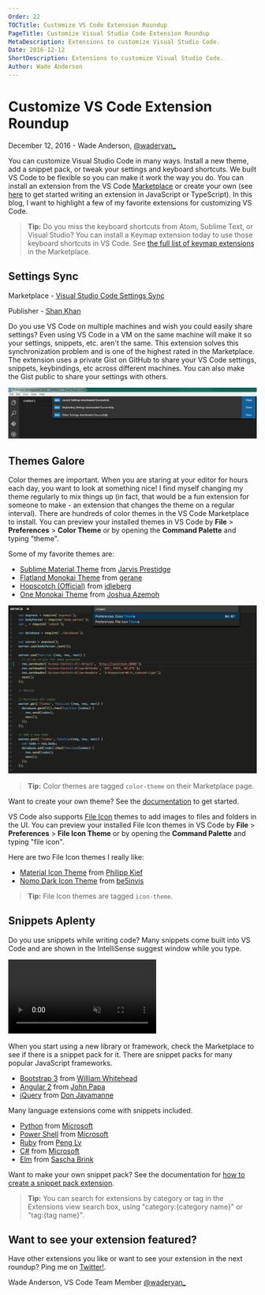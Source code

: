```yaml
---
Order: 22
TOCTitle: Customize VS Code Extension Roundup
PageTitle: Customize Visual Studio Code Extension Roundup
MetaDescription: Extensions to customize Visual Studio Code.
Date: 2016-12-12
ShortDescription: Extensions to customize Visual Studio Code.
Author: Wade Anderson
---
```


# Customize VS Code Extension Roundup

December 12, 2016 - Wade Anderson, [@waderyan\_](https://twitter.com/waderyan_)

You can customize Visual Studio Code in many ways. Install a new theme, add a
snippet pack, or tweak your settings and keyboard shortcuts. We built VS Code to
be flexible so you can make it work the way you do. You can install an extension
from the VS Code [Marketplace](https://marketplace.visualstudio.com/vscode) or
create your own (see
[here](https://code.visualstudio.com/docs/extensions/overview) to get started
writing an extension in JavaScript or TypeScript). In this blog, I want to
highlight a few of my favorite extensions for customizing VS Code.

> **Tip:** Do you miss the keyboard shortcuts from Atom, Sublime Text, or Visual
> Studio? You can install a Keymap extension today to use those keyboard
> shortcuts in VS Code. See
> [the full list of keymap extensions](https://marketplace.visualstudio.com/search?target=vscode&category=Keymaps&sortBy=Downloads)
> in the Marketplace.

## Settings Sync

Marketplace -
[Visual Studio Code Settings Sync](https://marketplace.visualstudio.com/items?itemName=Shan.code-settings-sync)

Publisher -
[Shan Khan](https://marketplace.visualstudio.com/search?term=publisher%3A%22Shan%20Khan%22&target=VSCode&sortBy=Relevance)

Do you use VS Code on multiple machines and wish you could easily share
settings? Even using VS Code in a VM on the same machine will make it so your
settings, snippets, etc. aren't the same. This extension solves this
synchronization problem and is one of the highest rated in the Marketplace. The
extension uses a private Gist on GitHub to share your VS Code settings,
snippets, keybindings, etc across different machines. You can also make the Gist
public to share your settings with others.

![setting sync](settings_sync.png)

## Themes Galore

Color themes are important. When you are staring at your editor for hours each
day, you want to look at something nice! I find myself changing my theme
regularly to mix things up (in fact, that would be a fun extension for someone
to make - an extension that changes the theme on a regular interval). There are
hundreds of color themes in the VS Code Marketplace to install. You can preview
your installed themes in VS Code by **File** > **Preferences** > **Color Theme**
or by opening the **Command Palette** and typing "theme".

Some of my favorite themes are:

-   [Sublime Material Theme](https://marketplace.visualstudio.com/items?itemName=jprestidge.theme-material-theme)
    from
    [Jarvis Prestidge](https://marketplace.visualstudio.com/search?term=publisher%3A%22Jarvis%20Prestidge%22&target=VSCode&sortBy=Relevance)
-   [Flatland Monokai Theme](https://marketplace.visualstudio.com/items?itemName=gerane.Theme-FlatlandMonokai)
    from
    [gerane](https://marketplace.visualstudio.com/search?term=publisher%3A%22gerane%22&target=VSCode&sortBy=Relevance)
-   [Hopscotch (Official)](https://marketplace.visualstudio.com/items?itemName=idleberg.hopscotch)
    from
    [idleberg](https://marketplace.visualstudio.com/search?term=publisher%3A%22idleberg%22&target=VSCode&sortBy=Relevance)
-   [One Monokai Theme](https://marketplace.visualstudio.com/items?itemName=azemoh.one-monokai)
    from
    [Joshua Azemoh](https://marketplace.visualstudio.com/search?term=publisher%3A%22Joshua%20Azemoh%22&target=VSCode&sortBy=Relevance)

![animation showing my favorite themes](theme-preview.gif)

> **Tip:** Color themes are tagged `color-theme` on their Marketplace page.

Want to create your own theme? See the
[documentation](https://code.visualstudio.com/docs/extensionAPI/extension-points#_contributesthemes)
to get started.

VS Code also supports
[File Icon](https://code.visualstudio.com/docs/getstarted/themes#_select-an-icon-theme)
themes to add images to files and folders in the UI. You can preview your
installed File Icon themes in VS Code by **File** > **Preferences** > **File
Icon Theme** or by opening the **Command Palette** and typing "file icon".

Here are two File Icon themes I really like:

-   [Material Icon Theme](https://marketplace.visualstudio.com/items?itemName=PKief.material-icon-theme)
    from
    [Philipp Kief](https://marketplace.visualstudio.com/search?term=publisher%3A%22Philipp%20Kief%22&target=VSCode&sortBy=Relevance)
-   [Nomo Dark Icon Theme](https://marketplace.visualstudio.com/items?itemName=be5invis.vscode-icontheme-nomo-dark)
    from
    [be5invis](https://marketplace.visualstudio.com/search?term=publisher%3A%22be5invis%22&target=VSCode&sortBy=Relevance)

> **Tip:** File Icon themes are tagged `icon-theme`.

## Snippets Aplenty

Do you use snippets while writing code? Many snippets come built into VS Code
and are shown in the IntelliSense suggest window while you type.

<video id="snippets-showcase" src="https://az754404.vo.msecnd.net/public/snippets_showcase.mp4" placeholder="/images/userdefinedsnippets_snippets_placeholder.png" autoplay loop controls muted>
    Sorry you're browser doesn't support HTML 5 video.
</video>

When you start using a new library or framework, check the Marketplace to see if
there is a snippet pack for it. There are snippet packs for many popular
JavaScript frameworks.

-   [Bootstrap 3](https://marketplace.visualstudio.com/items?itemName=wcwhitehead.bootstrap-3-snippets)
    from
    [William Whitehead](https://marketplace.visualstudio.com/search?term=publisher%3A%22William%20Whitehead%22&target=VSCode&sortBy=Relevance)
-   [Angular 2](https://marketplace.visualstudio.com/items?itemName=johnpapa.Angular2)
    from
    [John Papa](https://marketplace.visualstudio.com/search?term=publisher%3A%22johnpapa%22&target=VSCode&sortBy=Relevance)
-   [jQuery](https://marketplace.visualstudio.com/items?itemName=donjayamanne.jquerysnippets)
    from
    [Don Jayamanne](https://marketplace.visualstudio.com/search?term=publisher%3A%22Don%20Jayamanne%22&target=VSCode&sortBy=Relevance)

Many language extensions come with snippets included.

-   [Python](https://marketplace.visualstudio.com/items?itemName=ms-python.python)
    from
    [Microsoft](https://marketplace.visualstudio.com/search?term=publisher%3A%22Microsoft%22&target=VSCode&sortBy=Relevance)
-   [Power Shell](https://marketplace.visualstudio.com/items?itemName=ms-vscode.PowerShell)
    from
    [Microsoft](https://marketplace.visualstudio.com/search?term=publisher%3A%22Microsoft%22&target=VSCode&sortBy=Relevance)
-   [Ruby](https://marketplace.visualstudio.com/items?itemName=rebornix.Ruby)
    from
    [Peng Lv](https://marketplace.visualstudio.com/search?term=publisher%3A%22Peng%20Lv%22&target=VSCode&sortBy=Relevance)
-   [C#](https://marketplace.visualstudio.com/items?itemName=ms-vscode.csharp)
    from
    [Microsoft](https://marketplace.visualstudio.com/search?term=publisher%3A%22Microsoft%22&target=VSCode&sortBy=Relevance)
-   [Elm](https://marketplace.visualstudio.com/items?itemName=sbrink.elm) from
    [Sascha Brink](https://marketplace.visualstudio.com/search?term=publisher%3A%22Sascha%20Brink%22&target=VSCode&sortBy=Relevance)

Want to make your own snippet pack? See the documentation for
[how to create a snippet pack extension](https://code.visualstudio.com/docs/extensionAPI/language-support#_source-code-snippets).

> **Tip:** You can search for extensions by category or tag in the Extensions
> view search box, using "category:{category name}" or "tag:{tag name}".

## Want to see your extension featured?

Have other extensions you like or want to see your extension in the next
roundup? Ping me on [Twitter!](https://twitter.com/waderyan_).

Wade Anderson, VS Code Team Member [@waderyan\_](https://twitter.com/waderyan_)
